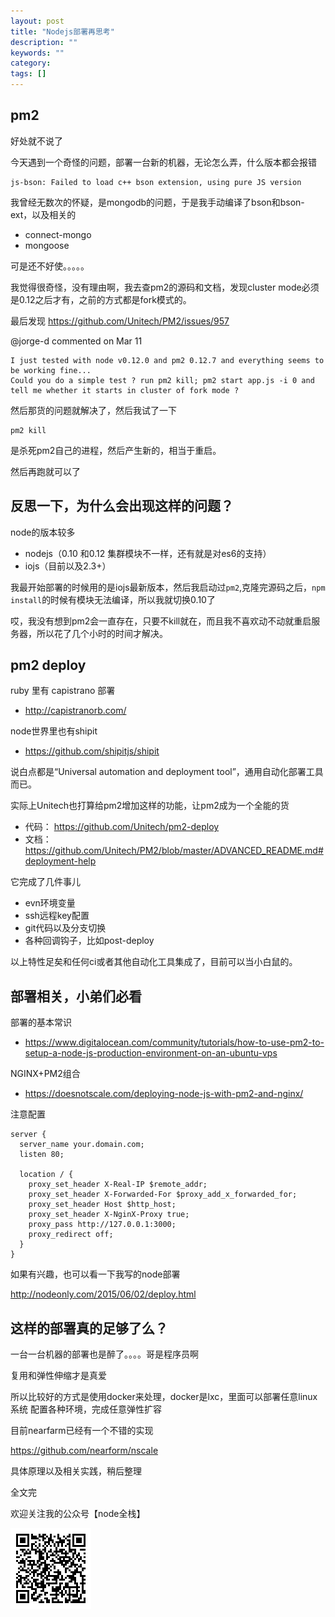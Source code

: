 ```yaml
---
layout: post
title: "Nodejs部署再思考"
description: ""
keywords: ""
category: 
tags: []
---
```



## pm2

好处就不说了

今天遇到一个奇怪的问题，部署一台新的机器，无论怎么弄，什么版本都会报错
 
```
js-bson: Failed to load c++ bson extension, using pure JS version
```

我曾经无数次的怀疑，是mongodb的问题，于是我手动编译了bson和bson-ext，以及相关的

- connect-mongo
- mongoose

可是还不好使。。。。。

我觉得很奇怪，没有理由啊，我去查pm2的源码和文档，发现cluster mode必须是0.12之后才有，之前的方式都是fork模式的。

最后发现 https://github.com/Unitech/PM2/issues/957


@jorge-d commented on Mar 11


```
I just tested with node v0.12.0 and pm2 0.12.7 and everything seems to be working fine...
Could you do a simple test ? run pm2 kill; pm2 start app.js -i 0 and tell me whether it starts in cluster of fork mode ?
```

然后那货的问题就解决了，然后我试了一下

    pm2 kill
    
是杀死pm2自己的进程，然后产生新的，相当于重启。

然后再跑就可以了

## 反思一下，为什么会出现这样的问题？

node的版本较多

- nodejs（0.10 和0.12 集群模块不一样，还有就是对es6的支持）
- iojs（目前以及2.3+）

我最开始部署的时候用的是iojs最新版本，然后我启动过`pm2`,克隆完源码之后，`npm install`的时候有模块无法编译，所以我就切换0.10了

哎，我没有想到pm2会一直存在，只要不kill就在，而且我不喜欢动不动就重启服务器，所以花了几个小时的时间才解决。

## pm2 deploy

ruby 里有 capistrano 部署

- http://capistranorb.com/

node世界里也有shipit

- https://github.com/shipitjs/shipit

说白点都是“Universal automation and deployment tool”，通用自动化部署工具而已。

实际上Unitech也打算给pm2增加这样的功能，让pm2成为一个全能的货

- 代码： https://github.com/Unitech/pm2-deploy
- 文档：https://github.com/Unitech/PM2/blob/master/ADVANCED_README.md#deployment-help


它完成了几件事儿

- evn环境变量
- ssh远程key配置
- git代码以及分支切换
- 各种回调钩子，比如post-deploy

以上特性足矣和任何ci或者其他自动化工具集成了，目前可以当小白鼠的。

## 部署相关，小弟们必看

部署的基本常识

- https://www.digitalocean.com/community/tutorials/how-to-use-pm2-to-setup-a-node-js-production-environment-on-an-ubuntu-vps

NGINX+PM2组合

- https://doesnotscale.com/deploying-node-js-with-pm2-and-nginx/

注意配置


    server {  
      server_name your.domain.com;
      listen 80;

      location / {
        proxy_set_header X-Real-IP $remote_addr;
        proxy_set_header X-Forwarded-For $proxy_add_x_forwarded_for;
        proxy_set_header Host $http_host;
        proxy_set_header X-NginX-Proxy true;
        proxy_pass http://127.0.0.1:3000;
        proxy_redirect off;
      }
    }


如果有兴趣，也可以看一下我写的node部署

http://nodeonly.com/2015/06/02/deploy.html

## 这样的部署真的足够了么？

一台一台机器的部署也是醉了。。。。哥是程序员啊

复用和弹性伸缩才是真爱

所以比较好的方式是使用docker来处理，docker是lxc，里面可以部署任意linux系统
配置各种环境，完成任意弹性扩容

目前nearfarm已经有一个不错的实现

https://github.com/nearform/nscale

具体原理以及相关实践，稍后整理

全文完

欢迎关注我的公众号【node全栈】

![](/css/node全栈-公众号.png)

